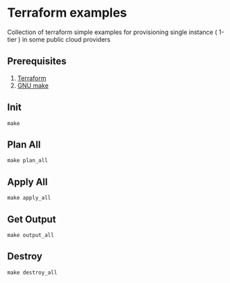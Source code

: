 # Terraform examples

Collection of terraform simple examples for provisioning single instance ( 1-tier ) in some public cloud providers

## Prerequisites
1. [Terraform](https://www.terraform.io/downloads.html)
2. [GNU make](https://www.gnu.org/software/make/)

## Init
`make`

## Plan All
`make plan_all`

## Apply All
`make apply_all`

## Get Output
`make output_all`

## Destroy
`make destroy_all`